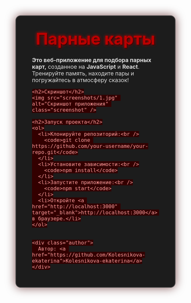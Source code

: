<!DOCTYPE html>
<html lang="ru">
<head>
  <meta charset="UTF-8" />
  <title>Парные карты — Веб-приложение на React</title>
  <style>
    @import url('https://fonts.googleapis.com/css2?family=UnifrakturCook:wght@700&display=swap');

    body {
      background: #121212;
      color: #eee;
      font-family: 'Georgia', serif;
      padding: 50px 20px;
      margin: 0;
      line-height: 1.6;
    }
    .container {
      max-width: 720px;
      margin: 0 auto;
      background: #1c1c1c;
      border: 2px solid #4b4b4b;
      border-radius: 16px;
      padding: 40px 50px;
      box-shadow: 0 0 30px #440000aa;
    }
    h1, h2 {
      font-family: 'UnifrakturCook', cursive;
      text-align: center;
      color: #bb0000;
      text-shadow:
        2px 2px 4px #330000,
        0 0 10px #ff0000cc;
      margin-bottom: 0.5em;
    }
    h1 {
      font-size: 3.2rem;
      margin-top: 0;
    }
    h2 {
      font-size: 2rem;
      margin-top: 2.5em;
      border-bottom: 2px solid #660000;
      padding-bottom: 0.3em;
      margin-bottom: 1em;
      max-width: 50%;
      margin-left: auto;
      margin-right: auto;
    }
    p, li {
      font-size: 1.1rem;
      color: #ddd;
    }
    ul, ol {
      margin-left: 1.4em;
    }
    ul li, ol li {
      margin-bottom: 0.7em;
    }
    .feature-list li {
      padding-left: 0.5em;
      position: relative;
    }
    .feature-list li::before {
      content: "✦";
      color: #bb0000;
      position: absolute;
      left: -1.2em;
      font-weight: bold;
    }
    .screenshot {
      display: block;
      margin: 30px auto;
      border-radius: 12px;
      border: 3px solid #660000;
      box-shadow: 0 0 20px #bb0000cc;
      max-width: 100%;
      width: 420px;
    }
    code {
      background: #330000;
      color: #ff9999;
      padding: 3px 8px;
      border-radius: 6px;
      font-size: 1rem;
      font-family: 'Courier New', Courier, monospace;
    }
    a {
      color: #ff4444;
      text-decoration: none;
      font-weight: bold;
    }
    a:hover {
      text-decoration: underline;
    }
    .author {
      margin-top: 3em;
      font-size: 1rem;
      color: #aa4444;
      text-align: right;
      font-style: italic;
    }
  </style>
</head>
<body>
  <div class="container">
    <h1>Парные карты</h1>
    <p>
      <strong>Это веб‑приложение для подбора парных карт,</strong> созданное на <b>JavaScript</b> и <b>React</b>.<br />
      Тренируйте память, находите пары и погружайтесь в атмосферу сказок!
    </p>


    <h2>Скриншот</h2>
    <img src="screenshots/1.jpg" alt="Скриншот приложения" class="screenshot" />

    <h2>Запуск проекта</h2>
    <ol>
      <li>Клонируйте репозиторий:<br />
        <code>git clone https://github.com/your-username/your-repo.git</code>
      </li>
      <li>Установите зависимости:<br />
        <code>npm install</code>
      </li>
      <li>Запустите приложение:<br />
        <code>npm start</code>
      </li>
      <li>Откройте <a href="http://localhost:3000" target="_blank">http://localhost:3000</a> в браузере.</li>
    </ol>


    <div class="author">
      Автор: <a href="https://github.com/Kolesnikova-ekaterina">Kolesnikova-ekaterina</a>
    </div>
  </div>
</body>
</html>
